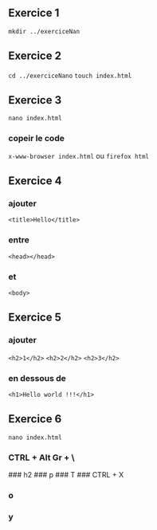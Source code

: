 Exercice 1
------
`mkdir ../exerciceNan`

Exercice 2
------
`cd ../exerciceNano`
`touch index.html`

Exercice 3
------
`nano index.html`
### copeir le code

`x-www-browser index.html` ou `firefox html`

Exercice 4
------
### ajouter 

`<title>Hello</title>` 

### entre 

`<head></head>`

### et 

`<body>`

Exercice 5
------
### ajouter 

`<h2>1</h2>`
`<h2>2</h2>`
`<h2>3</h2>` 

### en dessous de 

`<h1>Hello world !!!</h1>`

Exercice 6
------
`nano index.html`
### CTRL + Alt Gr + \
### h2
### p
### T
### CTRL + X
### o
### y
